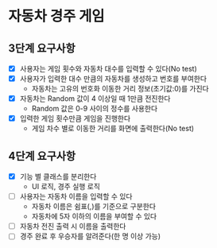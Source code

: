 # 자동차 경주 게임

## 3단계 요구사항
* [X] 사용자는 게임 횟수와 자동차 대수를 입력할 수 있다(No test)
* [X] 사용자가 입력한 대수 만큼의 자동차를 생성하고 번호를 부여한다
  * 자동차는 고유의 번호화 이동한 거리 정보(초기값:0)를 가진다
* [X] 자동차는 Random 값이 4 이상일 때 1만큼 전진한다
  * Random 값은 0-9 사이의 정수를 사용한다
* [X] 입력한 게임 횟수만큼 게임을 진행한다
  * 게임 차수 별로 이동한 거리를 화면에 출력한다(No test)

## 4단계 요구사항
* [X] 기능 별 클래스를 분리한다
  * UI 로직, 경주 실행 로직
* [ ] 사용자는 자동차 이름을 입력할 수 있다
  * 자동차 이름은 쉼표(,)를 기준으로 구분한다
  * 자동차에 5자 이하의 이름을 부여할 수 있다
* [ ] 자동차 전진 출력 시 이름을 출력한다
* [ ] 경주 완료 후 우승자를 알려준다(한 명 이상 가능)